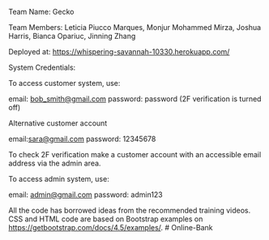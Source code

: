 Team Name: Gecko

Team Members: Leticia Piucco Marques, Monjur Mohammed Mirza, Joshua Harris, Bianca Opariuc, Jinning Zhang

Deployed at: https://whispering-savannah-10330.herokuapp.com/



System Credentials:

To access customer system, use:

email: bob_smith@gmail.com
password: password
(2F verification is turned off)

Alternative customer account

email:sara@gmail.com
password: 12345678

To check 2F verification make a customer account with an accessible email address via the admin area.

To access admin system, use:

email: admin@gmail.com
password: admin123





All the code has borrowed ideas from the recommended training videos. 
CSS and HTML code are based on Bootstrap examples on https://getbootstrap.com/docs/4.5/examples/.
#   O n l i n e - B a n k  
 